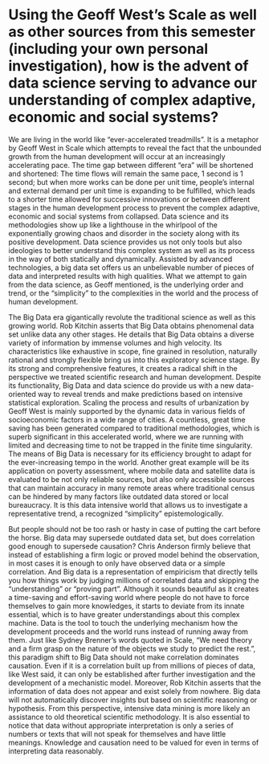 # Using the Geoff West’s Scale as well as other sources from this semester (including your own personal investigation), how is the advent of data science serving to advance our understanding of complex adaptive, economic and social systems?

We are living in the world like “ever-accelerated treadmills”. It is a metaphor by Geoff West in Scale which attempts to reveal the fact that the unbounded growth from the human development will occur at an increasingly accelerating pace. The time gap between different “era” will be shortened and shortened: The time flows will remain the same pace, 1 second is 1 second; but when more works can be done per unit time, people’s internal and external demand per unit time is expanding to be fulfilled, which leads to a shorter time allowed for successive innovations or between different stages in the human development process to prevent the complex adaptive, economic and social systems from collapsed. Data science and its methodologies show up like a lighthouse in the whirlpool of the exponentially growing chaos and disorder in the society along with its positive development. Data science provides us not only tools but also ideologies to better understand this complex system as well as its process in the way of both statically and dynamically. Assisted by advanced technologies, a big data set offers us an unbelievable number of pieces of data and interpreted results with high qualities. What we attempt to gain from the data science, as Geoff mentioned, is the underlying order and trend, or the “simplicity” to the complexities in the world and the process of human development.

The Big Data era gigantically revolute the traditional science as well as this growing world. Rob Kitchin asserts that Big Data obtains phenomenal data set unlike data any other stages. He details that Big Data obtains a diverse variety of information by immense volumes and high velocity. Its characteristics like exhaustive in scope, fine grained in resolution, naturally rational and strongly flexible bring us into this exploratory science stage. By its strong and comprehensive features, it creates a radical shift in the perspective we treated scientific research and human development. Despite its functionality, Big Data and data science do provide us with a new data-oriented way to reveal trends and make predictions based on intensive statistical exploration. Scaling the process and results of urbanization by Geoff West is mainly supported by the dynamic data in various fields of socioeconomic factors in a wide range of cities. A countless, great time saving has been generated compared to traditional methodologies, which is superb significant in this accelerated world, where we are running with limited and decreasing time to not be trapped in the finite time singularity. The means of Big Data is necessary for its efficiency brought to adapt for the ever-increasing tempo in the world. Another great example will be its application on poverty assessment, where mobile data and satellite data is evaluated to be not only reliable sources, but also only accessible sources that can maintain accuracy in many remote areas where traditional census can be hindered by many factors like outdated data stored or local bureaucracy. It is this data intensive world that allows us to investigate a representative trend, a recognized “simplicity” epistemologically. 

But people should not be too rash or hasty in case of putting the cart before the horse. Big data may supersede outdated data set, but does correlation good enough to supersede causation? Chris Anderson firmly believe that instead of establishing a firm logic or proved model behind the observation, in most cases it is enough to only have observed data or a simple correlation. And Big data is a representation of empiricism that directly tells you how things work by judging millions of correlated data and skipping the “understanding” or “proving part”. Although it sounds beautiful as it creates a time-saving and effort-saving world where people do not have to force themselves to gain more knowledges, it starts to deviate from its innate essential, which is to have greater understandings about this complex machine. Data is the tool to touch the underlying mechanism how the development proceeds and the world runs instead of running away from them. Just like Sydney Brenner’s words quoted in Scale, “We need theory and a firm grasp on the nature of the objects we study to predict the rest.”, this paradigm shift to Big Data should not make correlation dominates causation. Even if it is a correlation built up from millions of pieces of data, like West said, it can only be established after further investigation and the development of a mechanistic model. Moreover, Rob Kitchin asserts that the information of data does not appear and exist solely from nowhere. Big data will not automatically discover insights but based on scientific reasoning or hypothesis. From this perspective, intensive data mining is more likely an assistance to old theoretical scientific methodology. It is also essential to notice that data without appropriate interpretation is only a series of numbers or texts that will not speak for themselves and have little meanings. Knowledge and causation need to be valued for even in terms of interpreting data reasonably.
